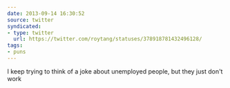 ```yaml
---
date: 2013-09-14 16:30:52
source: twitter
syndicated:
- type: twitter
  url: https://twitter.com/roytang/statuses/378918781432496128/
tags:
- puns
---
```


I keep trying to think of a joke about unemployed people, but they just don't work